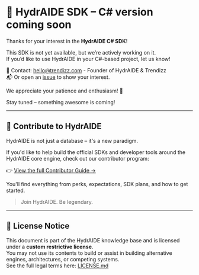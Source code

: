 # 🚀 HydrAIDE SDK – C# version coming soon

Thanks for your interest in the **HydrAIDE C# SDK**!

This SDK is not yet available, but we’re actively working on it.  
If you’d like to use HydrAIDE in your C#-based project, let us know!

📩 Contact: [hello@trendizz.com](mailto:hello@trendizz.com) - Founder of HydrAIDE & Trendizz      
📬 Or open an [issue](https://github.com/hydraide/hydraide/issues) to show your interest.

We appreciate your patience and enthusiasm! 🙏

Stay tuned – something awesome is coming!

---

## 🤝 Contribute to HydrAIDE

HydrAIDE is not just a database – it's a new paradigm.

If you'd like to help build the official SDKs and developer tools around the HydrAIDE core engine, check out our contributor program:

👉 [View the full Contributor Guide →](/CONTRIBUTORS.md)

You'll find everything from perks, expectations, SDK plans, and how to get started.

> Join HydrAIDE. Be legendary.

---

## 📄 **License Notice**

This document is part of the HydrAIDE knowledge base and is licensed under a **custom restrictive license**.  
You may not use its contents to build or assist in building alternative engines, architectures, or competing systems.  
See the full legal terms here: [LICENSE.md](/LICENSE.md)